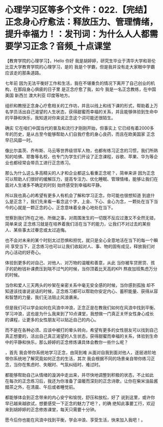 # 心理学习区等多个文件：022.【完结】正念身心疗愈法：释放压力、管理情绪，提升幸福力！：发刊词：为什么人人都需要学习正念？音频_十点课堂

【教育学院的心理学习】，Hello 你好 我是胡婷婷，研究生毕业于清华大学和哥伦比亚大学教育学院的心理学习，是的 我是个学霸，但是我并没有走大家眼中学霸应该走的那条道路。

七年前 因为无法平衡好工作和生活，我在不堪重负的情况下离开了自己创业的机构，在那段身心俱疲的日子里 是正念疗愈了我，如今 我是一名正念教练，在中国 美国 新西兰 澳大利亚 印度等地方。

组织和教授正念身心疗愈相关的工作坊，并且以线上和线下课的形式，帮助着上万名学员活出自己渴望的人生状态，获得甜蜜而幸福的关系，并且能够体验到生命中的平静和快乐，我知道对你来说正念这个词可能还很陌生。

确实 它在咱们中国当代的普及和流行才刚刚开始，但事实上 它已经有着2000多年的历史，是从古至今能够帮助人们自我疗愈的身心良药，而且在欧美国家 正念早已风靡一时。

像比尔盖茨、乔布斯、马云等世界级领军人物，也都有练习正念的习惯，我们所熟知的哈佛、耶鲁等名校，也专门为学生们开设了正念课程，谷歌、苹果、华为等企业也都经常会带员工进行正念练习。

那么为什么这么多高精尖的人才和企业都这么看重正念呢？，简单来讲 因为正念可以帮助人们很好的缓解压力，提高专注力、优化睡眠、管理情绪，能够让我们在面对人生诸多不确定的时刻 始终感受到幸福和平静。

所以我也真心的希望有更多人有机会了解和学习正念，你可能也很想知道 到底什么是正念？，我们先来看一看念这个字，上金、下心、金心为念，一颗处在当下当今的心就是一颗正念的心，正念意味着全身心地处在当下。

觉察到我们所在之地、所做之事，对周围发生的一切既不反应过激又不全然无错，简单来说 正念练习就是在培养着我们活在当下的能力，让我们不对过去的某些人、某些事太过眷恋或太过追悔。

也不会对未来的某个时刻太过恐惧和担忧，就只是全心全意地活在当下的每一个瞬间 享受当下，正念练习也可以让我们收起对人、事、物的固有成见，释放我们对内心活动的好奇心。

体验到更多的对自己、对他人、对万物的温暖和善意，从此 当你被车贷房贷、孩子的奶粉钱补课费压到喘不过气的时候，当你顶着比天高的KPI 熬夜加班焦虑万分的时候。

当你和爱人三天两头的吵架在亲密关系中毫无安全感的时候，当你感到孤独 却不知道该找谁说说话的时候，正念练习都可以帮助你安定内心、蓄积能量、获得从容和智慧的力量，我们无法阻止风浪袭来。

但是我们可以学会如何在风浪中冲浪，正念正是在教我们如何在风浪中找到平衡、学习冲浪，这也是为什么我来到了10点课堂，我想做一门真正关怀女性身心成长的课程，让更多的女性朋友可以贴近自己的内心。

而不是在各种必须、应该中被打的晕头转向，希望有更多的女性朋友可以找到自己真正想要的，活出自己真正渴望的人生状态，获得甜蜜而幸福的关系，体验到生命中的平静和快乐，那么婷婷的正念修炼课具体会教你一些什么呢？

，首先 我会带你系统地学习正念，由简到难 从面对自我到面对他人，逐层进阶地带你系统地了解究竟如何正念的生活，其次 我会根据不同的场景亲自带你练习正念，当你在焦虑时、失眠时、气氛纠结时、难过时。

都能够帮助自己从情绪的漩涡中走出来，并尽快地调整到积极的状态，不止如此 在每次的正念练习后，我还为你准备了温暖而深刻的正念诗歌，让你在柴米油盐酱醋茶之外，在清晨、午后或者睡觉前。

都能够体会到正念带来的内心安宁和愉悦，舒压和放松，好了 说到这里，或许你早已越来越欲试，想要感受一下正念的魅力了吧？，的确 绝知此事要工行，欢迎来到胡婷婷的正念修炼课堂，每天只需要十分钟。

愿今后你也能在风浪中找到平衡，学会冲浪、享受生活，快来加入我吧！。
